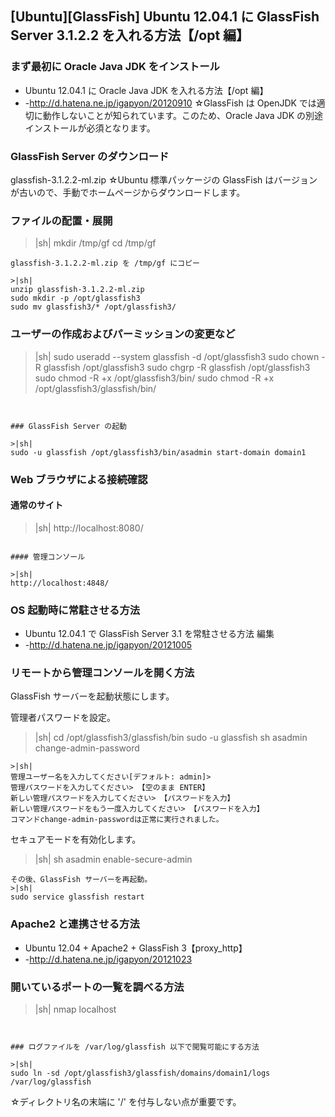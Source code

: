 ## [Ubuntu][GlassFish] Ubuntu 12.04.1 に GlassFish Server 3.1.2.2 を入れる方法【/opt 編】


### まず最初に Oracle Java JDK をインストール

* Ubuntu 12.04.1 に Oracle Java JDK を入れる方法【/opt 編】
* -http://d.hatena.ne.jp/igapyon/20120910
☆GlassFish は OpenJDK では適切に動作しないことが知られています。このため、Oracle Java JDK の別途インストールが必須となります。


### GlassFish Server のダウンロード

glassfish-3.1.2.2-ml.zip
☆Ubuntu 標準パッケージの GlassFish はバージョンが古いので、手動でホームページからダウンロードします。


### ファイルの配置・展開

>|sh|
mkdir /tmp/gf
cd /tmp/gf
```
glassfish-3.1.2.2-ml.zip を /tmp/gf にコピー

>|sh|
unzip glassfish-3.1.2.2-ml.zip 
sudo mkdir -p /opt/glassfish3
sudo mv glassfish3/* /opt/glassfish3/
```


### ユーザーの作成およびパーミッションの変更など

>|sh|
sudo useradd --system glassfish -d /opt/glassfish3
sudo chown -R glassfish /opt/glassfish3
sudo chgrp -R glassfish /opt/glassfish3
sudo chmod -R +x /opt/glassfish3/bin/
sudo chmod -R +x /opt/glassfish3/glassfish/bin/
```


### GlassFish Server の起動

>|sh|
sudo -u glassfish /opt/glassfish3/bin/asadmin start-domain domain1
```


### Web ブラウザによる接続確認


#### 通常のサイト

>|sh|
http://localhost:8080/
```

#### 管理コンソール

>|sh|
http://localhost:4848/
```


### OS 起動時に常駐させる方法

* Ubuntu 12.04.1 で GlassFish Server 3.1 を常駐させる方法 編集
* -http://d.hatena.ne.jp/igapyon/20121005


### リモートから管理コンソールを開く方法

GlassFish サーバーを起動状態にします。

管理者パスワードを設定。
>|sh|
cd /opt/glassfish3/glassfish/bin
sudo -u glassfish sh asadmin change-admin-password
```
>|sh|
管理ユーザー名を入力してください[デフォルト: admin]>
管理パスワードを入力してください> 【空のまま ENTER】
新しい管理パスワードを入力してください> 【パスワードを入力】
新しい管理パスワードをもう一度入力してください> 【パスワードを入力】
コマンドchange-admin-passwordは正常に実行されました。
```

セキュアモードを有効化します。
>|sh|
sh asadmin enable-secure-admin
```
その後、GlassFish サーバーを再起動。
>|sh|
sudo service glassfish restart
```


### Apache2 と連携させる方法

* Ubuntu 12.04 + Apache2 + GlassFish 3【proxy_http】
* -http://d.hatena.ne.jp/igapyon/20121023


### 開いているポートの一覧を調べる方法

>|sh|
nmap localhost
```


### ログファイルを /var/log/glassfish 以下で閲覧可能にする方法

>|sh|
sudo ln -sd /opt/glassfish3/glassfish/domains/domain1/logs /var/log/glassfish
```
☆ディレクトリ名の末端に '/' を付与しない点が重要です。

